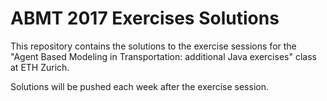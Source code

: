 # ABMT 2017 Exercises Solutions

This repository contains the solutions to the exercise sessions for the "Agent Based Modeling in Transportation: additional Java exercises" class at ETH Zurich.

Solutions will be pushed each week after the exercise session.
